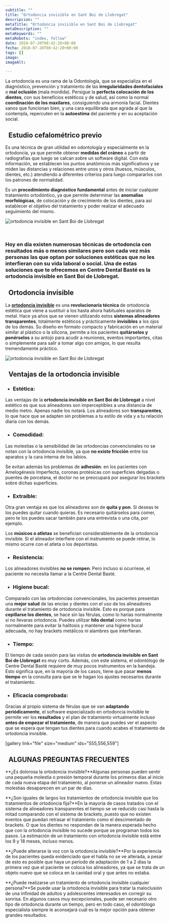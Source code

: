 ```yaml
---
subtitle: ""
title: "Ortodoncia invisible en Sant Boi de Llobregat"
descripcion: ""
metaTitle: "Ortodoncia invisible en Sant Boi de Llobregat"
metaDescription: ""
metaKeywords: ""
metaRobots: "index, follow"
date: 2018-07-20T08:42:20+00:00
fecha: 2018-07-20T08:42:20+00:00
tags: []
image: 
imageAlt: 

---
```



La ortodoncia es una rama de la Odontología, que se especializa en el diagnóstico, prevención y tratamiento de las **irregularidades dentofaciales** o **mal oclusión** (mala mordida). Persigue la **perfecta colocación de los dientes**, con sus beneficios estéticos y de salud, así como la normal **coordinación de los maxilares**, consiguiendo una armonía facial. Dientes sanos que funcionan bien, y una cara equilibrada que agrada al que la contempla, repercuten en la **autoestima** del paciente y en su aceptación social.

 
Estudio cefalométrico previo
----------------------------


Es una técnica de gran utilidad en odontología y especialmente en la ortodoncia, ya que permite obtener **medidas del cráneo** a partir de radiografías que luego se calcan sobre un software digital. Con esta información, se establecen los puntos anatómicos más significativos y se miden las distancias y relaciones entre unos y otros (huesos, músculos, dientes, etc.) atendiendo a diferentes criterios para luego compararlos con los patrones de normalidad.

Es un **procedimiento diagnóstico fundamental** antes de iniciar cualquier tratamiento ortodóntico, ya que permite determinar las **anomalías morfológicas**, de colocación y de crecimiento de los dientes, para así establecer el objetivo del tratamiento y poder realizar el adecuado seguimiento del mismo.

![ortodoncia invisible en Sant Boi de Llobregat](https://centredentalbaste.com/wp-content/uploads/2018/07/ortodoncia-estudio-1024x600.jpg)

 
### Hoy en día existen numerosas técnicas de ortodoncia con resultados más o menos similares pero son cada vez más personas las que optan por **soluciones estéticas** que no les interfieran con su vida laboral o social. Una de estas soluciones que te ofrecemos en Centre Dental Basté es la **ortodoncia invisible en Sant Boi de Llobregat**.



 
Ortodoncia invisible
--------------------


La [**ortodoncia invisible**](http://www.esacademic.com/dic.nsf/eswiki/1422415) es una **revolucionaria técnica** de ortodoncia estética que viene a sustituir a los hasta ahora habituales aparatos de metal.
Hace ya años que se vienen utilizando estos **sistemas alineadores transparentes**, totalmente estéticos y prácticamente **invisibles** a los ojos de los demás. Su diseño en formato compacto y fabricación en un material similar al plástico o la silicona, permite a los pacientes **quitárselos y ponérselos** a su antojo para acudir a reuniones, eventos importantes, citas o simplemente para salir a tomar algo con amigos, lo que resulta tremendamente práctico.

![ortodoncia invisible en Sant Boi de Llobregat](https://centredentalbaste.com/wp-content/uploads/2018/07/ortodoncia-invisible-1024x600.jpg)

 
Ventajas de la ortodoncia invisible
-----------------------------------


* ### Estética:




Las ventajas de la **ortodoncia invisible en Sant Boi de Llobregat** a nivel estético es que sus alineadores son imperceptibles a una distancia de medio metro. Apenas nadie los notará. Los alineadores son **transparentes**, lo que hace que se adapten sin problemas a tu estilo de vida y a tu relación diaria con los demás.
* ### Comodidad:




Las molestias o la sensibilidad de las ortodoncias convencionales no se notan con la ortodoncia invisible, ya que **no existe fricción** entre los aparatos y la cara interna de los labios.

Se evitan además los problemas de **adhesión**: en los pacientes con Amelogénesis Imperfecta, coronas protésicas con superficies delgadas o puentes de porcelana, el doctor no se preocupará por asegurar los brackets sobre dichas superficies.
* ### Extraíble:




Otra gran ventaja es que los alineadores son de **quita y pon**. Si deseas te los puedes quitar cuando quieras. Es necesario quitárselos para comer, pero te los puedes sacar también para una entrevista o una cita, por ejemplo.

Los **músicos o atletas** se benefician considerablemente de la ortodoncia invisible. Si el alineador interfiere con el instrumento se puede retirar, lo mismo ocurre con el atleta o los deportistas.
* ### Resistencia:




Los alineadores invisibles **no se rompen**. Pero incluso si ocurriese, el paciente no necesita llamar a la Centre Dental Basté.
* ### Higiene bucal:




Comparado con las ortodoncias convencionales, los pacientes presentan una **mejor salud** de las encías y dientes con el uso de los alineadores durante el tratamiento de ortodoncia invisible. Esto es porque para **cepillarse los dientes**, se hace sin las férulas, como lo harías normalmente si no llevaras ortodoncia. Puedes utilizar **hilo dental** como harías normalmente para evitar la halitosis y mantener una higiene bucal adecuada, no hay brackets metálicos ni alambres que interfieran.
* ### Tiempo:




El tiempo de cada sesión para las visitas de **ortodoncia invisible en Sant Boi de Llobregat** es muy corto. Además, con este sistema, el odontólogo de Centre Dental Basté requiere de muy pocos instrumentos en la bandeja. Esto significa que, en la mayoría de los casos, tiene que pasar **menos tiempo** en la consulta para que se le hagan los ajustes necesarios durante el tratamiento.
* ### Eficacia comprobada:




Gracias al propio sistema de férulas que se van **adaptando periódicamente**, el software especializado en ortodoncia invisible te permite ver los **resultados** y el plan de tratamiento virtualmente incluso **antes de empezar el tratamiento**, de manera que puedes ver el aspecto que se espera que tengan tus dientes para cuando acabes el tratamiento de ortodoncia invisible.


[gallery link="file" size="medium" ids="555,556,559"]

 
**ALGUNAS PREGUNTAS FRECUENTES**
--------------------------------


**¿Es dolorosa la ortodoncia invisible?**Algunas personas pueden sentir una pequeña molestia o presión temporal durante los primeros días al inicio de cada nueva etapa del tratamiento, al ponerse un alineador nuevo. Estas molestias desaparecen en un par de días.

**¿Son iguales de largos los tratamientos de ortodoncia invisible que los tratamientos de ortodoncia fija?**En la mayoría de casos tratados con el sistema de alineadores transparentes el tiempo se ve reducido casi hasta la mitad comparando con el sistema de brackets, puesto que no existen eventos que puedan retrasar el tratamiento como el descimentado de brackets. O que los dientes no respondan de la manera esperada hecho que con la ortodoncia invisible no sucede porque se programan todos los pasos. La estimación de un tratamiento con ortodoncia invisible está entre los 9 y 18 meses, incluso menos.

**¿Puede alterarse la voz con la ortodoncia invisible?**Por la experiencia de los pacientes queda evidenciado que el habla no se ve alterada, a pesar de esto es posible que haya un periodo de adaptación de 1 a 2 días la primera vez que el paciente se coloca los alineadores, ya que se trata de un objeto nuevo que se coloca en la cavidad oral y que antes no estaba.

**¿Puede realizarse un tratamiento de ortodoncia invisible cualquier persona?**Se puede usar la ortodoncia invisible para tratar la maloclusión de una infinidad de adultos y adolescentes interesados en corregir su sonrisa. En algunos casos muy excepcionales, puede ser necesario otro tipo de ortodoncia durante un tiempo, pero en todo caso, el odontólogo especialista siempre le aconsejará cuál es la mejor opción para obtener grandes resultados.
